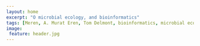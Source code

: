 ```yaml
---
layout: home
excerpt: "O microbial ecology, and bioinformatics"
tags: [Meren, A. Murat Eren, Tom Delmont, bioinformatics, microbial ecology, microbiome, pipeline, metagenomics, 16S, oligotyping, minimium entropy decomposition, OTU clustering]
image:
 feature: header.jpg
---
```


